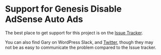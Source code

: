# Support for Genesis Disable AdSense Auto Ads

The best place to get support for this project is on the [Issue Tracker](https://github.com/GaryJones/genesis-disable-adsense-auto-ads/issues).

You can also find Gary on WordPress Slack, and [Twitter](https://twitter.com/GaryJ), though they may not be as easy to communicate the problem compared to the Issue tracker.
